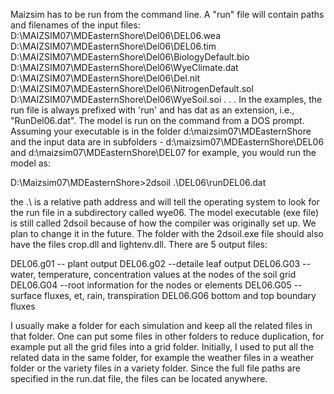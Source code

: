 Maizsim has to be run from the command line. A "run" file will contain paths and filenames of the input files:
D:\MAIZSIM07\MDEasternShore\Del06\DEL06.wea
D:\MAIZSIM07\MDEasternShore\Del06\DEL06.tim
D:\MAIZSIM07\MDEasternShore\Del06\BiologyDefault.bio
D:\MAIZSIM07\MDEasternShore\Del06\WyeClimate.dat
D:\MAIZSIM07\MDEasternShore\Del06\Del.nit
D:\MAIZSIM07\MDEasternShore\Del06\NitrogenDefault.sol
D:\MAIZSIM07\MDEasternShore\Del06\WyeSoil.soi
.
.
.
In the examples, the run file is always prefixed with 'run' and has dat  as an extension, i.e., "RunDel06.dat". The model is run on the command from a DOS prompt. Assuming your executable is in the folder d:\maizsim07\MDEasternShore and the input data are in subfolders - d:\maizsim07\MDEasternShore\DEL06 and d:\maizsim07\MDEasternShore\DEL07 for example, you would run the model as:

D:\Maizsim07\MDEasternShore>2dsoil .\DEL06\runDEL06.dat

the .\ is a relative path address and will tell the operating system to look for the run file in a subdirectory called wye06. The model executable (exe file) is still called 2dsoil because of how the compiler was originally set up. We plan to change it in the future. The folder with the 2dsoil.exe file should also have the files crop.dll and lightenv.dll. There are 5 output files:

DEL06.g01  -- plant output
DEL06.g02  --detaile leaf output
DEL06.G03  --water, temperature, concentration values at the nodes of the soil grid
DEL06.G04  --root information for the nodes or elements
DEL06.G05  -- surface fluxes, et, rain, transpiration
DEL06.G06  bottom and top boundary fluxes

I usually make a folder for each simulation and keep all the related files in that folder. One can put some files in other folders to reduce duplication, for example put all the grid files into a grid folder. Initially, I used to put all the related data in the same folder, for example the weather files in a weather folder or the variety files in a variety folder. Since the full file paths are specified in the run.dat file, the files can be located anywhere. 
